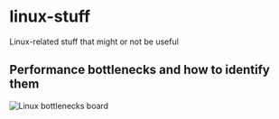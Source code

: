 # linux-stuff
Linux-related stuff that might or not be useful


## Performance bottlenecks and how to identify them

![Linux bottlenecks board]("https://github.com/jdelvecchio/linux-stuff/linux-bottlenecks.jpg")
